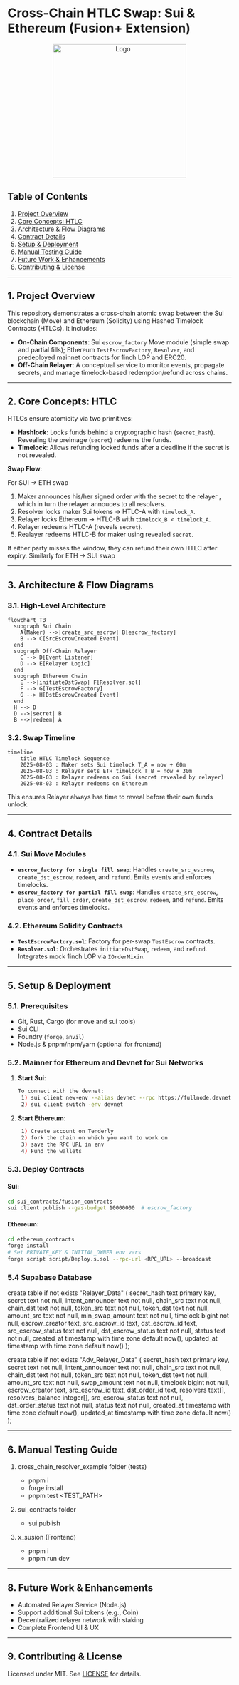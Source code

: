 # Cross-Chain HTLC Swap: Sui & Ethereum (Fusion+ Extension)

<p align="center">
  <img width="300" height="300" alt="Logo" src="https://github.com/user-attachments/assets/bffa977d-ad72-4bfc-97c3-897a32d713f2" />
</p>

## Table of Contents

1. [Project Overview](#project-overview)
2. [Core Concepts: HTLC](#core-concepts-htlc)
3. [Architecture & Flow Diagrams](#architecture--flow-diagrams)
4. [Contract Details](#contract-details)
5. [Setup & Deployment](#setup--deployment)
6. [Manual Testing Guide](#manual-testing-guide)
8. [Future Work & Enhancements](#future-work--enhancements)
9. [Contributing & License](#contributing--license)

---

## 1. Project Overview

This repository demonstrates a cross-chain atomic swap between the Sui blockchain (Move) and Ethereum (Solidity) using Hashed Timelock Contracts (HTLCs). It includes:

* **On-Chain Components**: Sui `escrow_factory` Move module (simple swap and partial fills); Ethereum `TestEscrowFactory`, `Resolver`, and predeployed mainnet contracts for 1inch LOP and ERC20.
* **Off-Chain Relayer**: A conceptual service to monitor events, propagate secrets, and manage timelock-based redemption/refund across chains.
  
---

## 2. Core Concepts: HTLC

HTLCs ensure atomicity via two primitives:

* **Hashlock**: Locks funds behind a cryptographic hash (`secret_hash`). Revealing the preimage (`secret`) redeems the funds.
* **Timelock**: Allows refunding locked funds after a deadline if the secret is not revealed.

**Swap Flow**:

For SUI -> ETH swap
1. Maker announces his/her signed order with the secret to the relayer , which in turn the relayer annouces to all resolvers.
1. Resolver locks maker Sui tokens → HTLC-A with `timelock_A`.
2. Relayer locks Ethereum → HTLC-B with `timelock_B < timelock_A`.
3. Relayer redeems HTLC-A (reveals `secret`).
4. Realayer redeems HTLC-B for maker using revealed `secret`.

If either party misses the window, they can refund their own HTLC after expiry.
Similarly for ETH -> SUI swap

---

## 3. Architecture & Flow Diagrams

### 3.1. High-Level Architecture

```mermaid
flowchart TB
  subgraph Sui Chain
    A(Maker) -->|create_src_escrow| B[escrow_factory]
    B --> C[SrcEscrowCreated Event]
  end
  subgraph Off-Chain Relayer
    C --> D[Event Listener]
    D --> E[Relayer Logic]
  end
  subgraph Ethereum Chain
    E -->|initiateDstSwap| F[Resolver.sol]
    F --> G[TestEscrowFactory]
    G --> H[DstEscrowCreated Event]
  end
  H --> D
  D -->|secret| B
  B -->|redeem| A
```

### 3.2. Swap Timeline

```mermaid
timeline
    title HTLC Timelock Sequence
    2025-08-03 : Maker sets Sui timelock T_A = now + 60m
    2025-08-03 : Relayer sets ETH timelock T_B = now + 30m
    2025-08-03 : Relayer redeems on Sui (secret revealed by relayer)
    2025-08-03 : Relayer redeems on Ethereum
```

This ensures Relayer always has time to reveal before their own funds unlock.

---

## 4. Contract Details

### 4.1. Sui Move Modules

* **`escrow_factory for single fill swap`**: Handles `create_src_escrow`, `create_dst_escrow`, `redeem`, and `refund`. Emits events and enforces timelocks.
* **`escrow_factory for partial fill swap`**: Handles `create_src_escrow`, `place_order`, `fill_order`, `create_dst_escrow`, `redeem`, and `refund`. Emits events and enforces timelocks.

### 4.2. Ethereum Solidity Contracts

* **`TestEscrowFactory.sol`**: Factory for per-swap `TestEscrow` contracts.
* **`Resolver.sol`**: Orchestrates `initiateDstSwap`, `redeem`, and `refund`. Integrates mock 1inch LOP via `IOrderMixin`.

---

## 5. Setup & Deployment

### 5.1. Prerequisites

* Git, Rust, Cargo (for move and sui tools)
* Sui CLI
* Foundry (`forge`, `anvil`)
* Node.js & pnpm/npm/yarn (optional for frontend)

### 5.2. Mainner for Ethereum and Devnet for Sui Networks

1. **Start Sui**:

   ```bash
   To connect with the devnet:
    1) sui client new-env --alias devnet --rpc https://fullnode.devnet.sui.io:443
    2) sui client switch -env devnet
   ```
   
2. **Start Ethereum**:

   ```bash
    1) Create account on Tenderly
    2) fork the chain on which you want to work on
    3) save the RPC URL in env
    4) Fund the wallets
   ```

### 5.3. Deploy Contracts

#### Sui:

```bash
cd sui_contracts/fusion_contracts
sui client publish --gas-budget 10000000  # escrow_factory
```

#### Ethereum:

```bash
cd ethereum_contracts
forge install
# Set PRIVATE_KEY & INITIAL_OWNER env vars
forge script script/Deploy.s.sol --rpc-url <RPC_URL> --broadcast
```

### 5.4 Supabase Database

create table if not exists "Relayer_Data" (
  secret_hash text primary key,
  secret text not null,
  intent_announcer text not null,
  chain_src text not null,
  chain_dst text not null,
  token_src text not null,
  token_dst text not null,
  amount_src text not null,
  min_swap_amount text not null,
  timelock bigint not null,
  escrow_creator text,
  src_escrow_id text,
  dst_escrow_id text,
  src_escrow_status text not null,
  dst_escrow_status text not null,
  status text not null,
  created_at timestamp with time zone default now(),
  updated_at timestamp with time zone default now()
);


create table if not exists "Adv_Relayer_Data" (
  secret_hash text primary key,
  secret text not null,
  intent_announcer text not null,
  chain_src text not null,
  chain_dst text not null,
  token_src text not null,
  token_dst text not null,
  amount_src text not null,
  swap_amount text not null,
  timelock bigint not null,
  escrow_creator text,
  src_escrow_id text,
  dst_order_id text,
  resolvers text[],
  resolvers_balance integer[],
  src_escrow_status text not null,
  dst_order_status text not null,
  status text not null,
  created_at timestamp with time zone default now(),
  updated_at timestamp with time zone default now()
);

---

## 6. Manual Testing Guide

1) cross_chain_resolver_example folder (tests)
    - pnpm i
    - forge install
    - pnpm test <TEST_PATH>

2) sui_contracts folder
    - sui publish

3) x_susion (Frontend)
    - pnpm i
    - pnpm run dev

---

## 8. Future Work & Enhancements

* Automated Relayer Service (Node.js)
* Support additional Sui tokens (e.g., Coin<USDC>)
* Decentralized relayer network with staking
* Complete Frontend UI & UX

---

## 9. Contributing & License

Licensed under MIT. See [LICENSE](LICENSE) for details.
